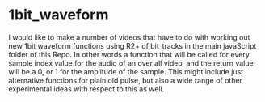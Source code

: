 # 1bit_waveform

I would like to make a number of videos that have to do with working out new 1bit waveform functions using R2+ of bit\_tracks in the main javaScript folder of this Repo. In other words a function that will be called for every sample index value for the audio of an over all video, and the return value will be a 0, or 1 for the amplitude of the sample. This might include just alternative functions for plain old pulse, but also a wide range of other experimental ideas with respect to this as well.

```js
```
